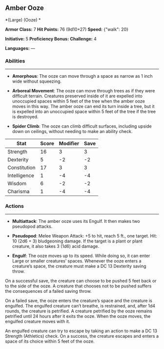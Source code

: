 ## Amber Ooze
*(Large) (Ooze) *

**Armor Class:** 7
**Hit Points:** 76 (9d10+27)
**Speed:** {"walk": 20}

**Initiative:** 5
**Proficiency Bonus:**
**Challenge:** 4

**Languages:** —

### Abilities
 --- 
- **Amorphous**: The ooze can move through a space as narrow as 1 inch wide without squeezing.

- **Arboreal Movement**: The ooze can move through trees as if they were difficult terrain. Creatures preserved inside of it are expelled into unoccupied spaces within 5 feet of the tree when the amber ooze moves in this way. The amber ooze can end its turn inside a tree, but it is expelled into an unoccupied space within 5 feet of the tree if the tree is destroyed.

- **Spider Climb**: The ooze can climb difficult surfaces, including upside down on ceilings, without needing to make an ability check.



| Stat | Score | Modifier | Save |
| ---- | ---- | ---- | ---- |
| Strength | 16 | 3 | 3 |
| Dexterity | 5 | -2 | -2 |
| Constitution | 17 | 3 | 3 |
| Intelligence | 1 | -4 | -4 |
| Wisdom | 6 | -2 | -2 |
| Charisma | 1 | -4 | -4 |

### Actions
 --- 
- **Multiattack**: The amber ooze uses its Engulf. It then makes two pseudopod attacks.

- **Pseudopod**: Melee Weapon Attack: +5 to hit, reach 5 ft., one target. Hit: 10 (2d6 + 3) bludgeoning damage. If the target is a plant or plant creature, it also takes 3 (1d6) acid damage.

- **Engulf**: The ooze moves up to its speed. While doing so, it can enter Large or smaller creatures’ spaces. Whenever the ooze enters a creature’s space, the creature must make a DC 13 Dexterity saving throw.

On a successful save, the creature can choose to be pushed 5 feet back or to the side of the ooze. A creature that chooses not to be pushed suffers the consequences of a failed saving throw.

On a failed save, the ooze enters the creature’s space and the creature is engulfed. The engulfed creature can’t breathe, is restrained, and, after 1d4 rounds, the creature is petrified. A creature petrified by the ooze remains petrified until 24 hours after it exits the ooze. When the ooze moves, the engulfed creature moves with it.

An engulfed creature can try to escape by taking an action to make a DC 13 Strength (Athletics) check. On a success, the creature escapes and enters a space of its choice within 5 feet of the ooze.


